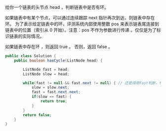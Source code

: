 给你一个链表的头节点 head ，判断链表中是否有环。

如果链表中有某个节点，可以通过连续跟踪 next 指针再次到达，则链表中存在环。 为了表示给定链表中的环，评测系统内部使用整数 pos 来表示链表尾连接到链表中的位置（索引从 0 开始）。注意：pos 不作为参数进行传递 。仅仅是为了标识链表的实际情况。

如果链表中存在环 ，则返回 true 。 否则，返回 false 。

```java
public class Solution {
    public boolean hasCycle(ListNode head) {

        ListNode fast = head;
        ListNode slow = head;

        while(fast != null && fast.next != null) { // 还是得用fast判断，fast永远在前
            slow = slow.next;
            fast = fast.next.next;
            if(slow == fast) {
                return true;
            }
        }
        return false;  
    }
}
```

